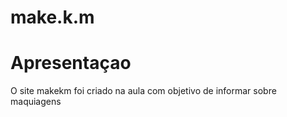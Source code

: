 # make.k.m
<h1>Apresentaçao</h1>
<p>O site makekm foi criado na aula com objetivo de informar sobre maquiagens</p>
